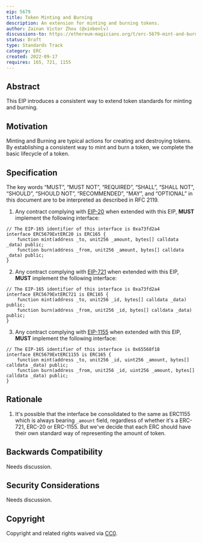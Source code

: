 ```yaml
---
eip: 5679
title: Token Minting and Burning
description: An extension for minting and burning tokens.
author: Zainan Victor Zhou (@xinbenlv)
discussions-to: https://ethereum-magicians.org/t/erc-5679-mint-and-burn-tokens/10913
status: Draft
type: Standards Track
category: ERC
created: 2022-09-17
requires: 165, 721, 1155
---
```


## Abstract
This EIP introduces a consistent way to extend token standards for minting and burning.

## Motivation
Minting and Burning are typical actions for creating and destroying tokens. By establishing a consistent way to
mint and burn a token, we complete the basic lifecycle of a token.

## Specification
The key words “MUST”, “MUST NOT”, “REQUIRED”, “SHALL”, “SHALL NOT”, “SHOULD”, “SHOULD NOT”, “RECOMMENDED”, “MAY”, and “OPTIONAL” in this document are to be interpreted as described in RFC 2119.

1. Any contract complying with [EIP-20](./eip-20.md) when extended with this EIP,
**MUST** implement the following interface:

```solidity
// The EIP-165 identifier of this interface is 0xa73fd2a4
interface ERC5679ExtERC20 is ERC165 {
    function mint(address _to, unit256 _amount, bytes[] calldata _data) public;
    function burn(address _from, unit256 _amount, bytes[] calldata _data) public;
}
```

2. Any contract complying with [EIP-721](./eip-721.md) when extended with this EIP,
**MUST** implement the following interface:

```solidity
// The EIP-165 identifier of this interface is 0xa73fd2a4
interface ERC5679ExtERC721 is ERC165 {
    function mint(address _to, unit256 _id, bytes[] calldata _data) public;
    function burn(address _from, unit256 _id, bytes[] calldata _data) public;
}
```

3. Any contract complying with [EIP-1155](./eip-1155.md) when extended with this EIP,
**MUST** implement the following interface:

```solidity
// The EIP-165 identifier of this interface is 0x65568f18
interface ERC5679ExtERC1155 is ERC165 {
    function mint(address _to, unit256 _id, uint256 _amount, bytes[] calldata _data) public;
    function burn(address _from, unit256 _id, uint256 _amount, bytes[] calldata _data) public;
}
```

## Rationale

1. It's possible that the interface be consolidated to the same as ERC1155 which is always bearing `_amount` field,
regardless of whether it's a ERC-721, ERC-20 or ERC-1155. But we've decide that each ERC should have their own
standard way of representing the amount of token.

## Backwards Compatibility

Needs discussion.

## Security Considerations

Needs discussion.

## Copyright
Copyright and related rights waived via [CC0](../LICENSE.md).
